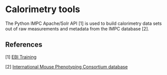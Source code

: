 # Calorimetry tools

The Python IMPC Apache/Solr API [1] is used to build calorimetry data sets out of raw measurements and metadata from the IMPC database [2].
## References
[1] [EBI Training](https://www.ebi.ac.uk/training/online/courses/international-mouse-phenotyping-consortium/what-is-the-impc/)

[2] [International Mouse Phenotyping Consortium database](https://www.mousephenotype.org/)
